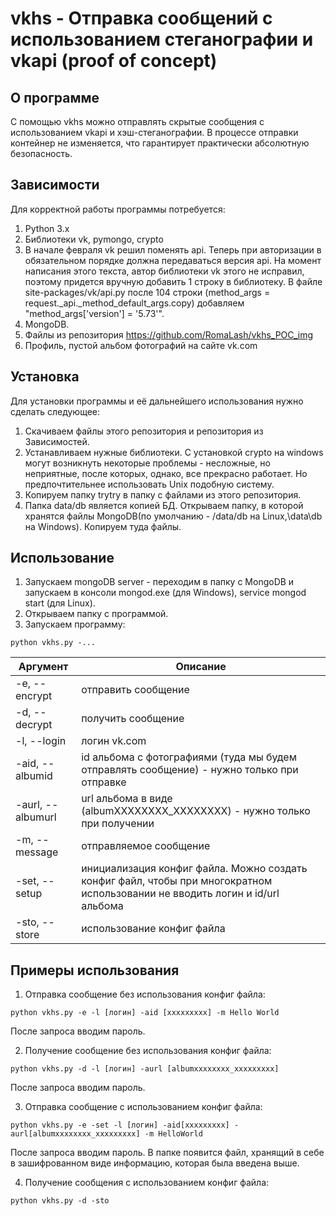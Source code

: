 
# vkhs - Отправка сообщений с использованием стеганографии и vkapi (proof of concept)

## О программе

С помощью vkhs можно отправлять скрытые сообщения с использованием vkapi и хэш-стеганографии. В процессе отправки контейнер не изменяется, что гарантирует практически абсолютную безопасность.

## Зависимости

Для корректной работы программы потребуется:
1. Python 3.x
2. Библиотеки vk, pymongo, crypto
3. В начале февраля vk решил поменять api. Теперь при авторизации в обязательном порядке должна передаваться версия api. На момент написания этого текста, автор библиотеки vk этого не исправил, поэтому придется вручную добавить 1 строку в библиотеку. В файле site-packages/vk/api.py после 104 строки (method_args = request._api._method_default_args.copy) добавляем "method_args['version'] = '5.73'".
4. MongoDB. 
5. Файлы из репозитория https://github.com/RomaLash/vkhs_POC_img
6. Профиль, пустой альбом фотографий на сайте vk.com

## Установка 

Для установки программы и её дальнейшего использования нужно сделать следующее:
1. Скачиваем файлы этого репозитория и репозитория из Зависимостей.
2. Устанавливаем нужные библиотеки. С установкой crypto на windows могут возникнуть некоторые проблемы - несложные, но неприятные, после которых, однако, все прекрасно работает. Но предпочтительнее использовать Unix подобную систему.
3. Копируем папку trytry в папку с файлами из этого репозитория. 
4. Папка data/db является копией БД. Открываем папку, в которой хранятся файлы MongoDB(по умолчанию - /data/db на Linux,\data\db на Windows). Копируем туда файлы.

## Использование

1. Запускаем mongoDB server - переходим в папку с MongoDB и запускаем в консоли mongod.exe (для Windows), service mongod start (для Linux).
2. Открываем папку с программой.
3. Запускаем программу:
```
python vkhs.py -...
```
| Аргумент | Описание |
| ------- | ------ |
| -e, --encrypt | отправить сообщение |
| -d, --decrypt | получить сообщение |
| -l, --login | логин vk.com |
| -aid, --albumid | id альбома с фотографиями (туда мы будем отправлять сообщение) - нужно только при отправке|
| -aurl, --albumurl | url альбома в виде (albumXXXXXXXX_XXXXXXXX) - нужно только при получении |
| -m, --message | отправляемое сообщение |
| -set, --setup | инициализация конфиг файла. Можно создать конфиг файл, чтобы при многократном использовании не вводить логин и id/url альбома|
| -sto, --store | использование конфиг файла |

## Примеры использования

1. Отправка сообщение без использования конфиг файла: 
```
python vkhs.py -e -l [логин] -aid [xxxxxxxxx] -m Hello World
```
После запроса вводим пароль.

2. Получение сообщение без использования конфиг файла:
```
python vkhs.py -d -l [логин] -aurl [albumxxxxxxxx_xxxxxxxxx] 
```
После запроса вводим пароль.

3. Отправка сообщение с использованием конфиг файла:
```
python vkhs.py -e -set -l [логин] -aid[xxxxxxxxx] -aurl[albumxxxxxxxx_xxxxxxxxx] -m HelloWorld
```
После запроса вводим пароль. В папке появится файл, хранящий в себе в зашифрованном виде информацию, которая была введена выше.

4. Получение сообщения с использованием конфиг файла:
```
python vkhs.py -d -sto 
```
